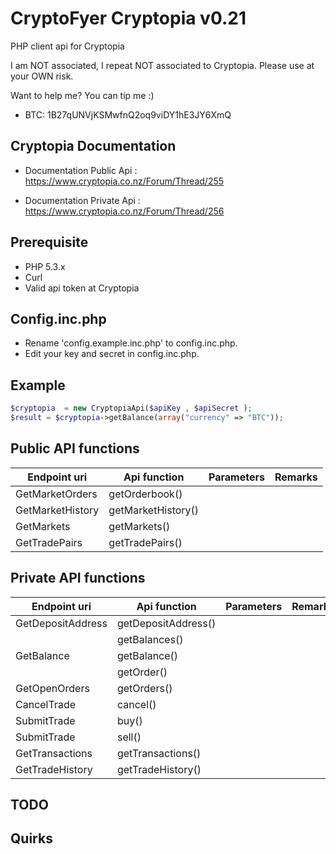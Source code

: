 CryptoFyer Cryptopia v0.21
==============

PHP client api for Cryptopia

I am NOT associated, I repeat NOT associated to Cryptopia. Please use at your OWN risk.

Want to help me? You can tip me :)
* BTC: 1B27qUNVjKSMwfnQ2oq9viDY1hE3JY6XmQ


Cryptopia Documentation
----
* Documentation Public Api : https://www.cryptopia.co.nz/Forum/Thread/255

* Documentation Private Api : https://www.cryptopia.co.nz/Forum/Thread/256

Prerequisite
----
* PHP 5.3.x
* Curl
* Valid api token at Cryptopia


Config.inc.php
----
* Rename 'config.example.inc.php' to config.inc.php.
* Edit your key and secret in config.inc.php.



Example
----
```php
$cryptopia  = new CryptopiaApi($apiKey , $apiSecret );
$result = $cryptopia->getBalance(array("currency" => "BTC"));
```

Public API functions
----

| Endpoint uri | Api function | Parameters | Remarks |
| --- | --- | --- | --- |
| GetMarketOrders | getOrderbook() |  |  |
| GetMarketHistory | getMarketHistory() |  |  |
| GetMarkets | getMarkets() |  |  |
| GetTradePairs | getTradePairs() |  |  |

Private API functions
----

| Endpoint uri | Api function | Parameters | Remarks |
| --- | --- | --- | --- |
| GetDepositAddress | getDepositAddress() |  |  |
|  | getBalances() |  |  |
| GetBalance | getBalance() |  |  |
|  | getOrder() |  |  |
| GetOpenOrders | getOrders() |  |  |
| CancelTrade | cancel() |  |  |
| SubmitTrade | buy() |  |  |
| SubmitTrade | sell() |  |  |
| GetTransactions | getTransactions() |  |  |
| GetTradeHistory | getTradeHistory() |  |  |


TODO
----

Quirks
----
